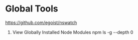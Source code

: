 #  Global Tools
https://github.com/egoist/nswatch


1. View Globally Installed Node Modules
npm ls -g --depth 0



